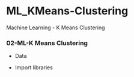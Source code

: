 # ML_KMeans-Clustering
Machine Learning - K Means Clustering

### 02-ML-K Means Clustering
- Data
  
- Import libraries
